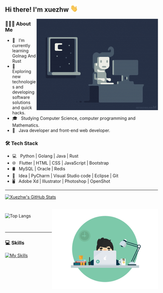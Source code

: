 <h2> Hi there! I'm xuezhw <img src="https://raw.githubusercontent.com/xuezhw/xuezhw/main/Hi.gif" width="25"></h2>

<img align="right" alt="GIF" src="https://github.com/xuezhw/xuezhw/blob/main/1.gif?raw=true" width="400"/>

<h3> 👨🏻‍💻 About Me </h3>

- 🔭 &nbsp; I’m currently learning Golnag And Rust
- 🤔 &nbsp; Exploring new technologies and developing software solutions and quick hacks.
- 🎓 &nbsp; Studying Computer Science, computer programming and Mathematics.
- 💼 &nbsp; Java developer and front-end web developer.

<h3>🛠 Tech Stack</h3>

- 💻 &nbsp; Python | Golang | Java | Rust 
- 🌐 &nbsp; Flutter | HTML | CSS | JavaScript | Bootstrap 
- 🛢 &nbsp; MySQL | Oracle | Redis
- 🔧 &nbsp; Idea | PyCharm | Visual Studio code | Eclipse | Git
- 🖥 &nbsp; Adobe Xd | Illustrator | Photoshop | OpenShot

<!--

- 🛢 &nbsp; MySQL | MongoDB

- 🔧 &nbsp; Git | Markdown | Selenium | Tidyverse

- 🖥 &nbsp; Illustrator| Photoshop | InDesign

-->


<hr>

[![Xuezhw's GitHub Stats](https://github-readme-stats.vercel.app/api?username=xuezhw&show_icons=true)](https://github.com/xuezhw)

<br/>


<img src="https://github.com/xuezhw/xuezhw/blob/main/5.gif" width="350" align='right'>

![Top Langs](https://github-readme-stats.vercel.app/api/top-langs/?username=xuezhw&show_icons=true)

<br>
<hr>
<h3>💻 Skills</h3>

[![My Skills](https://skillicons.dev/icons?i=apple,astro,cloudflare,dart,deno,docker,git,github,go,java,js,md,mysql,netlify,nextjs,nginx,notion,kotlin,nodejs,figma,vue,zig&theme=light)](https://skillicons.dev)

<!--
**xuezhw/xuezhw** is a ✨ _special_ ✨ repository because its `README.md` (this file) appears on your GitHub profile.

Here are some ideas to get you started:

- 🔭 I’m currently working on ...
- 🌱 I’m currently learning ...
- 👯 I’m looking to collaborate on ...
- 🤔 I’m looking for help with ...
- 💬 Ask me about ...
- 📫 How to reach me: ...
- 😄 Pronouns: ...
- ⚡ Fun fact: ...
-->
